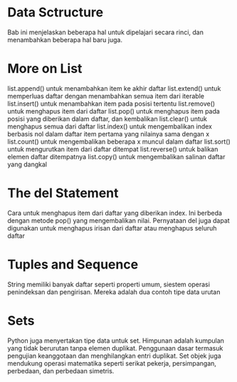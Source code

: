 # Data Sctructure
Bab ini menjelaskan beberapa hal untuk dipelajari secara rinci, dan menambahkan beberapa hal baru juga.

# More on List
list.append() untuk menambahkan item ke akhir daftar
list.extend() untuk memperluas daftar dengan menambahkan semua item dari iterable
list.insert() untuk menambahkan item pada posisi tertentu
list.remove() untuk menghapus item dari daftar
list.pop() untuk menghapus item pada posisi yang diberikan dalam daftar, dan kembalikan
list.clear() untuk menghapus semua dari daftar
list.index() untuk mengembalikan index berbasis nol dalam daftar item pertama yang nilainya sama dengan x
list.count() untuk mengembalikan beberapa x muncul dalam daftar
list.sort() untuk mengurutkan item dari daftar ditempat
list.reverse() untuk balikan elemen daftar ditempatnya
list.copy() untuk mengembalikan salinan daftar yang dangkal

# The del Statement
Cara untuk menghapus item dari daftar yang diberikan index. Ini berbeda dengan metode pop() yang mengembalikan nilai. Pernyataan del juga dapat digunakan untuk menghapus irisan dari daftar atau menghapus seluruh daftar

# Tuples and Sequence
String memiliki banyak daftar seperti properti umum, siestem operasi penindeksan dan pengirisan. Mereka adalah dua contoh tipe data urutan

# Sets
Python juga menyertakan tipe data untuk set. Himpunan adalah kumpulan yang tidak berurutan tanpa elemen duplikat. Penggunaan dasar termasuk pengujian keanggotaan dan menghilangkan entri duplikat. Set objek juga mendukung operasi matematika seperti serikat pekerja, persimpangan, perbedaan, dan perbedaan simetris.
